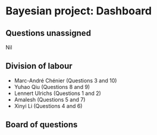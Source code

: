 # Bayesian project: Dashboard

## Questions unassigned ##
Nil

## Division of labour ##
 * Marc-André Chénier (Questions 3 and 10)
 * Yuhao Qiu (Questions 8 and 9)
 * Lennert Ulrichs (Questions 1 and 2)
 * Amalesh (Questions 5 and 7)
 * Xinyi Li (Questions 4 and 6)

## Board of questions ##
